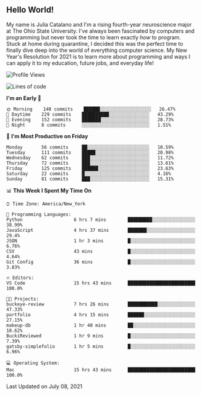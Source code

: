 ## Hello World!

My name is Julia Catalano and I'm a rising fourth-year neuroscience major at The Ohio State University. I've always been fascinated by computers and programming but never took the time to learn exactly *how* to program. Stuck at home during quarantine, I decided this was the perfect time to finally dive deep into the world of everything computer science. My New Year's Resolution for 2021 is to learn more about programming and ways I can apply it to my education, future jobs, and everyday life! 





<!--START_SECTION:waka-->
![Profile Views](http://img.shields.io/badge/Profile%20Views-295-blue)

![Lines of code](https://img.shields.io/badge/From%20Hello%20World%20I%27ve%20Written-348035%20lines%20of%20code-blue)

**I'm an Early 🐤** 

```text
🌞 Morning    140 commits    ██████░░░░░░░░░░░░░░░░░░░   26.47% 
🌆 Daytime    229 commits    ██████████░░░░░░░░░░░░░░░   43.29% 
🌃 Evening    152 commits    ███████░░░░░░░░░░░░░░░░░░   28.73% 
🌙 Night      8 commits      ░░░░░░░░░░░░░░░░░░░░░░░░░   1.51%

```
📅 **I'm Most Productive on Friday** 

```text
Monday       56 commits     ██░░░░░░░░░░░░░░░░░░░░░░░   10.59% 
Tuesday      111 commits    █████░░░░░░░░░░░░░░░░░░░░   20.98% 
Wednesday    62 commits     ███░░░░░░░░░░░░░░░░░░░░░░   11.72% 
Thursday     72 commits     ███░░░░░░░░░░░░░░░░░░░░░░   13.61% 
Friday       125 commits    ██████░░░░░░░░░░░░░░░░░░░   23.63% 
Saturday     22 commits     █░░░░░░░░░░░░░░░░░░░░░░░░   4.16% 
Sunday       81 commits     ███░░░░░░░░░░░░░░░░░░░░░░   15.31%

```


📊 **This Week I Spent My Time On** 

```text
⌚︎ Time Zone: America/New_York

💬 Programming Languages: 
Python                   6 hrs 7 mins        █████████░░░░░░░░░░░░░░░░   38.99% 
JavaScript               4 hrs 37 mins       ███████░░░░░░░░░░░░░░░░░░   29.4% 
JSON                     1 hr 3 mins         █░░░░░░░░░░░░░░░░░░░░░░░░   6.76% 
CSV                      43 mins             █░░░░░░░░░░░░░░░░░░░░░░░░   4.64% 
Git Config               36 mins             █░░░░░░░░░░░░░░░░░░░░░░░░   3.83%

🔥 Editors: 
VS Code                  15 hrs 43 mins      █████████████████████████   100.0%

🐱‍💻 Projects: 
buckeye-review           7 hrs 26 mins       ███████████░░░░░░░░░░░░░░   47.33% 
portfolio                4 hrs 15 mins       ██████░░░░░░░░░░░░░░░░░░░   27.15% 
makeup-db                1 hr 40 mins        ██░░░░░░░░░░░░░░░░░░░░░░░   10.62% 
BuckiReviewed            1 hr 9 mins         █░░░░░░░░░░░░░░░░░░░░░░░░   7.39% 
gatsby-simplefolio       1 hr 5 mins         █░░░░░░░░░░░░░░░░░░░░░░░░   6.96%

💻 Operating System: 
Mac                      15 hrs 43 mins      █████████████████████████   100.0%

```


 Last Updated on July 08, 2021
<!--END_SECTION:waka-->

